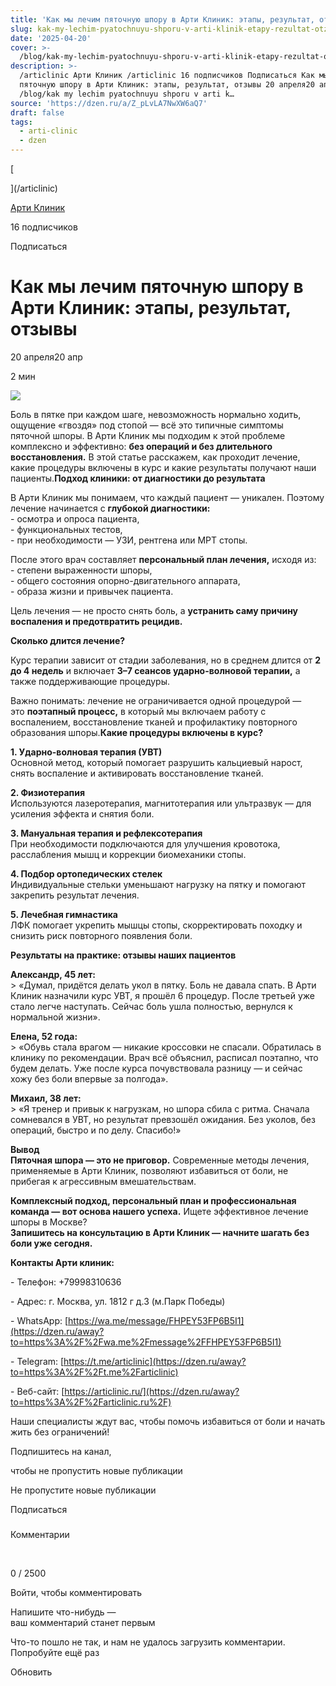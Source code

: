 ```yaml
---
title: 'Как мы лечим пяточную шпору в Арти Клиник: этапы, результат, отзывы'
slug: kak-my-lechim-pyatochnuyu-shporu-v-arti-klinik-etapy-rezultat-otzyvy
date: '2025-04-20'
cover: >-
  /blog/kak-my-lechim-pyatochnuyu-shporu-v-arti-klinik-etapy-rezultat-otzyvy/cover.jpg
description: >-
  /articlinic Арти Клиник /articlinic 16 подписчиков Подписаться Как мы лечим
  пяточную шпору в Арти Клиник: этапы, результат, отзывы 20 апреля20 апр 2 мин
  /blog/kak my lechim pyatochnuyu shporu v arti k…
source: 'https://dzen.ru/a/Z_pLvLA7NwXW6aQ7'
draft: false
tags:
  - arti-clinic
  - dzen
---
```

[

](/articlinic)

[Арти Клиник](/articlinic)

16 подписчиков

Подписаться

# Как мы лечим пяточную шпору в Арти Клиник: этапы, результат, отзывы

20 апреля20 апр

2 мин

![](/blog/kak-my-lechim-pyatochnuyu-shporu-v-arti-klinik-etapy-rezultat-otzyvy/img-0.jpg)

Боль в пятке при каждом шаге, невозможность нормально ходить, ощущение «гвоздя» под стопой — всё это типичные симптомы пяточной шпоры. В Арти Клиник мы подходим к этой проблеме комплексно и эффективно: **без операций и без длительного восстановления.** В этой статье расскажем, как проходит лечение, какие процедуры включены в курс и какие результаты получают наши пациенты.**Подход клиники: от диагностики до результата**  
  
В Арти Клиник мы понимаем, что каждый пациент — уникален. Поэтому лечение начинается с **глубокой диагностики:**  
\- осмотра и опроса пациента,  
\- функциональных тестов,  
\- при необходимости — УЗИ, рентгена или МРТ стопы.  
  
После этого врач составляет **персональный план лечения,** исходя из:  
\- степени выраженности шпоры,  
\- общего состояния опорно-двигательного аппарата,  
\- образа жизни и привычек пациента.  
  
Цель лечения — не просто снять боль, а **устранить саму причину воспаления и предотвратить рецидив.**  
  
**Сколько длится лечение?**  
  
Курс терапии зависит от стадии заболевания, но в среднем длится от **2 до 4 недель** и включает **3–7 сеансов ударно-волновой терапии,** а также поддерживающие процедуры.  
  
Важно понимать: лечение не ограничивается одной процедурой — это **поэтапный процесс,** в который мы включаем работу с воспалением, восстановление тканей и профилактику повторного образования шпоры.**Какие процедуры включены в курс?**  
  
**1\. Ударно-волновая терапия (УВТ)**  
Основной метод, который помогает разрушить кальциевый нарост, снять воспаление и активировать восстановление тканей.  
  
**2\. Физиотерапия**  
Используются лазеротерапия, магнитотерапия или ультразвук — для усиления эффекта и снятия боли.  
  
**3\. Мануальная терапия и рефлексотерапия**  
При необходимости подключаются для улучшения кровотока, расслабления мышц и коррекции биомеханики стопы.  
  
**4\. Подбор ортопедических стелек**  
Индивидуальные стельки уменьшают нагрузку на пятку и помогают закрепить результат лечения.  
  
**5\. Лечебная гимнастика**  
ЛФК помогает укрепить мышцы стопы, скорректировать походку и снизить риск повторного появления боли.  
  
**Результаты на практике: отзывы наших пациентов**  
  
**Александр, 45 лет:**  
\> «Думал, придётся делать укол в пятку. Боль не давала спать. В Арти Клиник назначили курс УВТ, я прошёл 6 процедур. После третьей уже стало легче наступать. Сейчас боль ушла полностью, вернулся к нормальной жизни».  
  
**Елена, 52 года:**  
\> «Обувь стала врагом — никакие кроссовки не спасали. Обратилась в клинику по рекомендации. Врач всё объяснил, расписал поэтапно, что будем делать. Уже после курса почувствовала разницу — и сейчас хожу без боли впервые за полгода».  
  
**Михаил, 38 лет:**  
\> «Я тренер и привык к нагрузкам, но шпора сбила с ритма. Сначала сомневался в УВТ, но результат превзошёл ожидания. Без уколов, без операций, быстро и по делу. Спасибо!»  
  
**Вывод**  
**Пяточная шпора — это не приговор.** Современные методы лечения, применяемые в Арти Клиник, позволяют избавиться от боли, не прибегая к агрессивным вмешательствам.  
  
**Комплексный подход, персональный план и профессиональная команда — вот основа нашего успеха.** Ищете эффективное лечение шпоры в Москве?  
**Запишитесь на консультацию в Арти Клиник — начните шагать без боли уже сегодня.**  

**Контакты Арти клиник:**

\- Телефон: +79998310636

\- Адрес: г. Москва, ул. 1812 г д.3 (м.Парк Победы)

\- WhatsApp: [https://wa.me/message/FHPEY53FP6B5I1](https://dzen.ru/away?to=https%3A%2F%2Fwa.me%2Fmessage%2FFHPEY53FP6B5I1)

\- Telegram: [https://t.me/articlinic](https://dzen.ru/away?to=https%3A%2F%2Ft.me%2Farticlinic)

\- Веб-сайт: [https://articlinic.ru/](https://dzen.ru/away?to=https%3A%2F%2Farticlinic.ru%2F)

Наши специалисты ждут вас, чтобы помочь избавиться от боли и начать жить без ограничений!

Подпишитесь на канал,

чтобы не пропустить новые публикации

Не пропустите новые публикации

Подписаться

### 

Комментарии

⁠

0 / 2500

Войти, чтобы комментировать

Напишите что-нибудь —  
ваш комментарий станет первым

Что-то пошло не так, и нам не удалось загрузить комментарии. Попробуйте ещё раз

Обновить
